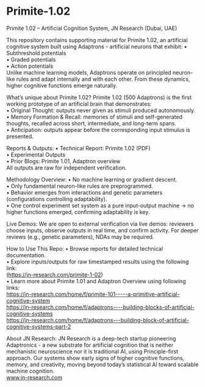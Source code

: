 # Primite-1.02
Primite 1.02 – Artificial Cognition System,  JN Research (Dubai, UAE)

This repository contains supporting material for Primite 1.02, an artificial cognitive system built using Adaptrons - artificial neurons that exhibit:
• Subthreshold potentials  
• Graded potentials  
• Action potentials  
Unlike machine learning models, Adaptrons operate on principled neuron-like rules and adapt internally and with each other. From these dynamics, higher cognitive functions emerge naturally.

What’s unique about Primite 1.02?
Primite 1.02 (500 Adaptrons) is the first working prototype of an artificial brain that demonstrates:  
• Original Thought: outputs never given as stimuli produced autonomously.  
• Memory Formation & Recall: memories of stimuli and self-generated thoughts, recalled across short, intermediate, and long-term spans.  
• Anticipation: outputs appear before the corresponding input stimulus is presented.  

Reports & Outputs:
• Technical Report: Primite 1.02 (PDF)  
• Experimental Outputs   
• Prior Blogs: Primite 1.01, Adaptron overview  
All outputs are raw for independent verification.

Methodology Overview:
• No machine learning or gradient descent.  
• Only fundamental neuron-like rules are preprogrammed.  
• Behavior emerges from interactions and genetic parameters (configurations controlling adaptability).  
• One control experiment set system as a pure input-output machine → no higher functions emerged, confirming adaptability is key.  

Live Demos:
We are open to external verification via live demos: reviewers choose inputs, observe outputs in real time, and confirm activity. For deeper reviews (e.g., genetic parameters), NDAs may be required.

How to Use This Repo:
• Browse reports for detailed technical documentation.  
• Explore inputs/outputs for raw timestamped results using the following link:  
(https://jn-research.com/primite-1-02)   
• Learn more about Primite 1.01 and Adaptron Overview using following links:   
https://jn-research.com/home/f/primite-101-----a-primitive-artificial-cognitive-system   
https://jn-research.com/home/f/adaptrons----building-blocks-of-artificial-cognitive-systems  
https://jn-research.com/home/f/adaptrons---building-block-of-artificial-cognitive-systems-part-2


About JN Research:
JN Research is a deep-tech startup pioneering Adaptronics - a new substrate for artificial cognition that is neither mechanistic neuroscience nor it is traditional AI, using Principle-first approach. Our systems show early signs of higher cognitive functions, memory, and creativity, moving beyond today’s statistical AI toward scalable machine cognition.  
www.jn-research.com
